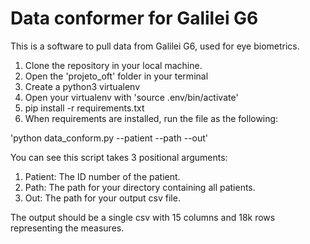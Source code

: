 # Data conformer for Galilei G6

This is a software to pull data from Galilei G6, used for eye biometrics.

1. Clone the repository in your local machine.
2. Open the 'projeto_oft' folder in your terminal
3. Create a python3 virtualenv
4. Open your virtualenv with 'source .env/bin/activate'
5. pip install -r requirements.txt
6. When requirements are installed, run the file as the following:

'python data_conform.py --patient --path --out'

You can see this script takes 3 positional arguments:

1. Patient: The ID number of the patient.
2. Path: The path for your directory containing all patients.
3. Out: The path for your output csv file.

The output should be a single csv with 15 columns and 18k rows representing the measures.
